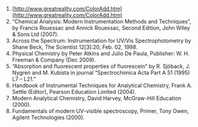 1. [http://www.greatreality.com/ColorAdd.htm](http://www.greatreality.com/ColorAdd.htm)
2. “Chemical Analysis: Modern Instrumentation Methods and Techniques”, by Francis Rouessac and Annick Rouessac, Second Edition, John Wiley & Sons Ltd (2007).
3. Across the Spectrum: Instrumentation for UV/Vis Spectrophotometry by Shane Beck, The Scientist 12[3]:20, Feb. 02, 1998.
4. Physical Chemistry by Peter Atkins and Julio De Paula, Publisher: W. H. Freeman & Company (Dec 2009).
5. “Absorption and fluorescent properties of fluorescein” by R. Sjöback, J. Nygren and M. Kubista in journal “Spectrochimica Acta Part A 51 (1995) L7 – L21.”
6. Handbook of Instrumental Techniques for Analytical Chemistry, Frank A. Settle (Editor), Pearson Education Limited (2004).
7. Modern Analytical Chemistry, David Harvey, McGraw-Hill Education (2000).
8. Fundamentals of modern UV-visible spectroscopy, Primer, Tony Owen, Agilent Technologies (2000).

